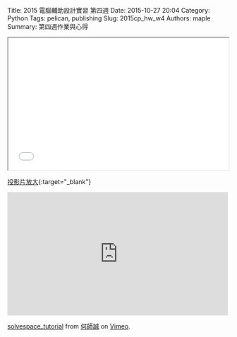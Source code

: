 Title: 2015 電腦輔助設計實習 第四週
Date: 2015-10-27 20:04
Category: Python
Tags: pelican, publishing
Slug: 2015cp_hw_w4
Authors: maple
Summary: 第四週作業與心得

<iframe src="40223212_cp_w4_p.html" width="500" height="300"></iframe>

[投影片放大](40223212_cp_w4_p.html){:target="_blank"}

<iframe src="https://player.vimeo.com/video/143748956" width="500" height="280" frameborder="0" webkitallowfullscreen mozallowfullscreen allowfullscreen></iframe> <p><a href="https://vimeo.com/143748956">solvespace_tutorial</a> from <a href="https://vimeo.com/user45258346">何師誠</a> on <a href="https://vimeo.com">Vimeo</a>.</p>
